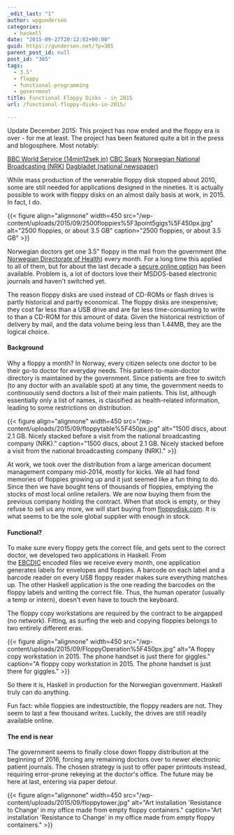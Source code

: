 ```yaml
---
_edit_last: "1"
author: wpgundersen
categories:
  - haskell
date: "2015-09-27T20:12:02+00:00"
guid: https://gundersen.net/?p=385
parent_post_id: null
post_id: "385"
tags:
  - 3.5"
  - floppy
  - functional-programming
  - government
title: Functional Floppy Disks - in 2015
url: /functional-floppy-disks-in-2015/

---
```

Update December 2015: This project has now ended and the floppy era is over - for me at least. The project has been featured quite a bit in the press and blogosphere. Most notably:

[BBC World Service (14min12sek in)](http://www.bbc.co.uk/programmes/p034h09c) [CBC Spark](http://www.cbc.ca/radio/spark/298-shadow-work-surge-pricing-seeing-through-walls-and-more-1.3289284/floppy-disks-just-what-the-doctor-ordered-1.3293207) [Norwegian National Broadcasting (NRK)](http://www.nrk.no/rogaland/pasientlister-pa-disketter-1.11815307) [Dagbladet (national newspaper)](http://www.dagbladet.no/2015/10/02/nyheter/innenriks/fastlegeordningen/helse/teknologi/41286221/)

While mass production of the venerable floppy disk stopped about 2010, some are still needed for applications designed in the nineties. It is actually possible to work with floppy disks on an almost daily basis at work, in 2015. In fact, I do.

{{< figure align="alignnone" width=450 src="/wp-content/uploads/2015/09/2500floppies%5F3point5gigs%5F450px.jpg" alt="2500 floppies, or about 3.5 GB" caption="2500 floppies, or about 3.5 GB" >}}

Norwegian doctors get one 3.5" floppy in the mail from the government (the [Norwegian Directorate of Health](https://helsedirektoratet.no/)) every month. For a long time this applied to all of them, but for about the last decade a [secure online option](https://www.nhn.no/helsenettet/) has been available. Problem is, a lot of doctors love their MSDOS-based electronic journals and haven't switched yet.

The reason floppy disks are used instead of CD-ROMs or flash drives is partly historical and partly economical. The floppy disks are inexpensive; they cost far less than a USB drive and are far less time-consuming to write to than a CD-ROM for this amount of data. Given the historical restriction of delivery by mail, and the data volume being less than 1.44MB, they are the logical choice.

#### Background

Why a floppy a month? In Norway, every citizen selects one doctor to be their go-to doctor for everyday needs. This patient-to-main-doctor directory is maintained by the government. Since patients are free to switch (to any doctor with an available spot) at any time, the government needs to continuously send doctors a list of their main patients. This list, although essentially only a list of names, is classified as health-related information, leading to some restrictions on distribution.

{{< figure align="alignnone" width=450 src="/wp-content/uploads/2015/09/floppytable%5F450px.jpg" alt="1500 discs, about 2.1 GB. Nicely stacked before a visit from the national broadcasting company (NRK)." caption="1500 discs, about 2.1 GB. Nicely stacked before a visit from the national broadcasting company (NRK)." >}}

At work, we took over the distribution from a large american document management company mid-2014, mostly for kicks. We all had fond memories of floppies growing up and it just seemed like a fun thing to do. Since then we have bought tens of thousands of floppies, emptying the stocks of most local online retailers. We are now buying them from the previous company holding the contract. When that stock is empty, or they refuse to sell us any more, we will start buying from [floppydisk.com](http://floppydisk.com). It is what seems to be the sole global supplier with enough in stock.

#### Functional?

To make sure every floppy gets the correct file, and gets sent to the correct doctor, we developed two applications in Haskell. From the [EBCDIC](https://en.wikipedia.org/wiki/EBCDIC) encoded files we receive every month, one application generates labels for envelopes and floppies. A barcode on each label and a barcode reader on every USB floppy reader makes sure everything matches up. The other Haskell application is the one reading the barcodes on the floppy labels and writing the correct file. Thus, the human operator (usually a temp or intern), doesn't even have to touch the keyboard.

The floppy copy workstations are required by the contract to be airgapped (no network). Fitting, as surfing the web and copying floppies belongs to two entirely different eras.

{{< figure align="alignnone" width=450 src="/wp-content/uploads/2015/09/FloppyOperation%5F450px.jpg" alt="A floppy copy workstation in 2015. The phone handset is just there for giggles." caption="A floppy copy workstation in 2015. The phone handset is just there for giggles." >}}

So there it is, Haskell in production for the Norwegian government. Haskell truly can do anything.

Fun fact: while floppies are indestructible, the floppy readers are not. They seem to last a few thousand writes. Luckily, the drives are still readily available online.

#### The end is near

The government seems to finally close down floppy distribution at the beginning of 2016, forcing any remaining doctors over to newer electronic patient journals. The chosen strategy is just to offer paper printouts instead, requiring error-prone rekeying at the doctor's office. The future may be here at last, entering via paper detour.

{{< figure align="alignnone" width=450 src="/wp-content/uploads/2015/09/floppytower.jpg" alt="Art installation 'Resistance to Change' in my office made from empty floppy containers." caption="Art installation 'Resistance to Change' in my office made from empty floppy containers." >}}
